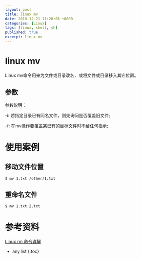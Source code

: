 ```yaml
---
layout: post
title: linux mv
date: 2018-12-21 11:28:06 +0800
categories: [Linux]
tags: [linux, shell, sh]
published: true
excerpt: linux mv
---
```


# linux mv

Linux mv命令用来为文件或目录改名、或将文件或目录移入其它位置。

## 参数

参数说明：

-i: 若指定目录已有同名文件，则先询问是否覆盖旧文件;

-f: 在mv操作要覆盖某已有的目标文件时不给任何指示;

# 使用案例

## 移动文件位置

```
$ mv 1.txt /other/1.txt
```

## 重命名文件

```
$ mv 1.txt 2.txt
```

# 参考资料

[Linux rm 命令详解](http://www.runoob.com/linux/linux-comm-rm.html)

* any list
{:toc}